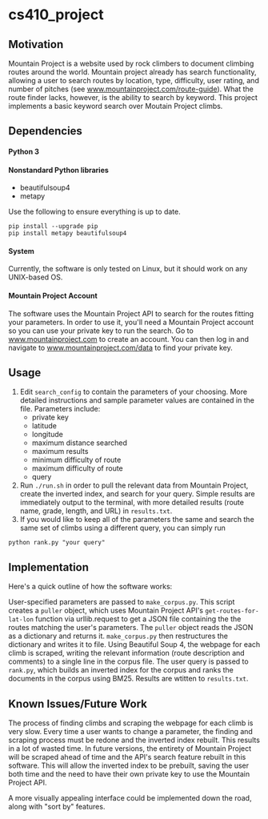 # cs410_project

## Motivation
Mountain Project is a website used by rock climbers to document climbing routes around the world. Mountain project already has search functionality, allowing a user to search routes by location, type, difficulty, user rating, and number of pitches (see www.mountainproject.com/route-guide). What the route finder lacks, however, is the ability to search by keyword. This project implements a basic keyword search over Moutain Project climbs.

## Dependencies
#### Python 3
#### Nonstandard Python libraries
- beautifulsoup4
- metapy

Use the following to ensure everything is up to date.
```
pip install --upgrade pip
pip install metapy beautifulsoup4
```
#### System
Currently, the software is only tested on Linux, but it should work on any UNIX-based OS.

#### Mountain Project Account
The software uses the Mountain Project API to search for the routes fitting your parameters. In order to use it, you'll need a Mountain Project account so you can use your private key to run the search. Go to www.mountainproject.com to create an account. You can then log in and navigate to www.mountainproject.com/data to find your private key.

## Usage
1. Edit `search_config` to contain the parameters of your choosing. More detailed instructions and sample parameter values are contained in the file. Parameters include:
   - private key
   - latitude
   - longitude
   - maximum distance searched
   - maximum results
   - minimum difficulty of route
   - maximum difficulty of route
   - query
2. Run `./run.sh` in order to pull the relevant data from Mountain Project, create the inverted index, and search for your query. Simple results are immediately output to the terminal, with more detailed results (route name, grade, length, and URL) in `results.txt`. 
3. If you would like to keep all of the parameters the same and search the same set of climbs using a different query, you can simply run
```
python rank.py "your query"
```

## Implementation
Here's a quick outline of how the software works:

User-specified parameters are passed to `make_corpus.py`. This script creates a `puller` object, which uses Mountain Project API's `get-routes-for-lat-lon` function via urllib.request to get a JSON file containing the the routes matching the user's parameters. The `puller` object reads the JSON as a dictionary and returns it. `make_corpus.py` then restructures the dictionary and writes it to file. Using Beautiful Soup 4, the webpage for each climb is scraped, writing the relevant information (route description and comments) to a single line in the corpus file. The user query is passed to `rank.py`, which builds an inverted index for the corpus and ranks the documents in the corpus using BM25. Results are wtitten to `results.txt`.

## Known Issues/Future Work
The process of finding climbs and scraping the webpage for each climb is very slow. Every time a user wants to change a parameter, the finding and scraping process must be redone and the inverted index rebuilt. This results in a lot of wasted time. In future versions, the entirety of Mountain Project will be scraped ahead of time and the API's search feature rebuilt in this software. This will allow the inverted index to be prebuilt, saving the user both time and the need to have their own private key to use the Mountain Project API.

A more visually appealing interface could be implemented down the road, along with "sort by" features.
